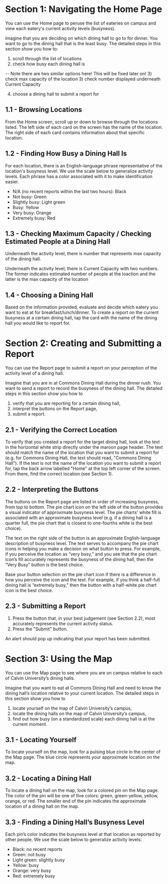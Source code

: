 # Section 1: Navigating the Home Page

You can use the Home page to peruse the list of eateries on campus and view each eatery's current activity levels (busyness).

Imagine that you are deciding on which dining hall to go to for dinner. You want to go to the dining hall that is the least busy. 
The detailed steps in this section show you how to:

1) scroll through the list of locations
2) check how busy each dining hall is

-- Note there are two similar options here! This will be fixed later on!
3) check max capacity of the location
3) check number displayed underneath Current Capacity

4) choose a dining hall to submit a report for

## 1.1 - Browsing Locations

From the Home screen, scroll up or down to browse through the locations listed. The left side of each card on the screen has the name of the location. The right side of each card contains information about that specific location.

## 1.2 - Finding How Busy a Dining Hall Is

For each location, there is an English-language phrase representative of the location's busyness level.
We use the scale below to generalize activity levels. Each phrase has a color associated with it to make identification easier.
- N/A (no recent reports within the last two hours): Black
- Not busy: Green
- Slightly busy: Light green
- Busy: Yellow
- Very busy: Orange
- Extremely busy: Red
 
## 1.3 - Checking Maximum Capacity / Checking Estimated People at a Dining Hall
Underneath the activity level, there is number that represents max capacity of the dining hall.

Underneath the activity level, there is Current Capacity with two numbers. The former indicates estimated number of people at the loaction and the latter is the max capacity of the location

## 1.4 - Choosing a Dining Hall

Based on the information provided, evaluate and decide which eatery you want to eat at for breakfast/lunch/dinner. To create a report on the current busyness at a certain dining hall, tap the card with the name of the dining hall you would like to report for.


# Section 2: Creating and Submitting a Report

You can use the Report page to submit a report on your perception of the activity level of a dining hall.

Imagine that you are in at Commons Dining Hall during the dinner rush. You want to send a report to record the busyness of the dining hall. The detailed steps in this section show you how to

1) verify that you are reporting for a certain dining hall,
2) interpret the buttons on the Report page,
3) submit a report.

## 2.1 - Verifying the Correct Location

To verify that you created a report for the target dining hall, look at the text in the horizontal white strip directly under the maroon page header.
The text should match the name of the location that you want to submit a report for (e.g. for Commons Dining Hall, the text should read, "Commons Dining Hall").
If the text is not the name of the location you want to submit a report for, tap the back arrow labelled "Home" at the top left corner of the screen. From there,
find the correct location (see Section 1).

## 2.2 - Interpreting the Buttons

The buttons on the Report page are listed in order of increasing busyness, from top to bottom. The pie chart icon on the left side of the button provides a visual indicator of approximate busyness level. The pie charts' white fill is associated with an approximate busyness level (e.g. if a dining hall is a quarter full, the pie chart that is closest to one-fourths white is the best choice).

The text on the right side of the button is an approximate English-language description of busyness level. The text serves to accompany the pie chart icons in helping you make a decision on what button to press. For example, if you perceive the location as “very busy,” and you see that the pie chart icon’s fill accurately represents the busyness of the dining hall, then the “Very Busy” button is the best choice.

Base your button selection on the pie chart icon if there is a difference in how you perceive the icon and the text. For example, if you think a half-full dining hall is “extremely busy,” then the button with a half-white pie chart icon is the best choice.

## 2.3 - Submitting a Report
1) Press the button that, in your best judgement (see Section 2.2), most accurately represents the current activity status.
2) Press the "Submit" button.

An alert should pop up indicating that your report has been submitted.


# Section 3: Using the Map

You can use the Map page to see where you are on campus relative to each of Calvin University’s dining halls.

Imagine that you want to eat at Commons Dining Hall and need to know the dining hall’s location relative to your current location. The detailed steps in this section show you how to

1) locate yourself on the map of Calvin University’s campus,
2) locate the dining halls on the map of Calvin University’s campus,
3) find out how busy (on a standardized scale) each dining hall is at the current moment.

## 3.1 - Locating Yourself

To locate yourself on the map, look for a pulsing blue circle in the center of the Map page. The blue circle represents your approximate location on the map.

## 3.2 - Locating a Dining Hall

To locate a dining hall on the map, look for a colored pin on the Map page. The color of the pin will be one of five colors: 
green, green-yellow, yellow, orange, or red. The smaller end of the pin indicates the approximate location of a dining hall on the map.

## 3.3 - Finding a Dining Hall’s Busyness Level

Each pin’s color indicates the busyness level at that location as reported by other people. 
We use the scale below to generalize activity levels:

- Black: no recent reports
- Green: not busy
- Light green: slightly busy
- Yellow: busy
- Orange: very busy
- Red: extremely busy


